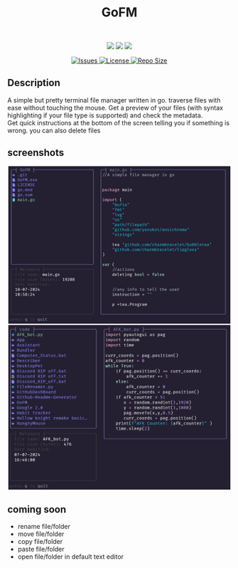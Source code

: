 <div align="center">
      <h1>GoFM</h1>
     </div>
<p align="center"> <a href="https://github.com/BobdaProgrammer/GoFM" target="_blank"><img alt="" src="https://img.shields.io/badge/Github-302D41?style=for-the-badge&logo=github" style="vertical-align:center" /></a>
</p>
<p align="center">
    <a href="https://github.com/BobdaProgrammer/GoFM/pulse" target="_blank"><img src="https://img.shields.io/github/last-commit/BobdaProgrammer/GoFM?style=for-the-badge&logo=github&color=7dc4e4&logoColor=D9E0EE&labelColor=302D41"></a>
    <a href="https://github.com/BobdaProgrammer/GoFM/releases/latest" target="_blank"><img src="https://img.shields.io/github/v/release/BobdaProgrammer/GoFM?style=for-the-badge&logo=gitbook&color=8bd5ca&logoColor=D9E0EE&labelColor=302D41"></a>
    <a href="https://github.com/BobdaProgrammer/GoFM/stargazers" target="_blank"><img src="https://img.shields.io/github/stars/BobdaProgrammer/GoFM?style=for-the-badge&logo=apachespark&color=eed49f&logoColor=D9E0EE&labelColor=302D41"></a>
</p><p align="center">
      <a href="https://github.com/BobdaProgrammer/GoFM/issues" target="_blank">
      <img alt="Issues" src="https://img.shields.io/github/issues/BobdaProgrammer/GoFM?style=for-the-badge&logo=bilibili&color=F5E0DC&logoColor=D9E0EE&labelColor=302D41" />
    </a>  
       <a href="https://github.com/BobdaProgrammer/GoFM/blob/main/LICENSE" target="_blank">
      <img alt="License" src="https://img.shields.io/github/license/BobdaProgrammer/GoFM?style=for-the-badge&logo=starship&color=ee999f&logoColor=D9E0EE&labelColor=302D41" />
    </a>  
    <a href="https://github.com/BobdaProgrammer/GoFM" target="_blank">
      <img alt="Repo Size" src="https://img.shields.io/github/repo-size/BobdaProgrammer/GoFM?color=%23DDB6F2&label=SIZE&logo=codesandbox&style=for-the-badge&logoColor=D9E0EE&labelColor=302D41" />
    </a>
</p>

## Description
A simple but pretty terminal file manager written in go. traverse files with ease without touching the mouse. Get a preview of your files (with syntax highlighting if your file type is supported) and check the metadata.  
Get quick instructions at the bottom of the screen telling you if something is wrong. you can also delete files

## screenshots
<div align="center">
<img src="https://github.com/BobdaProgrammer/GoFM/blob/main/.github/goFile.png?raw=true" width="500px">
<img src="https://github.com/BobdaProgrammer/GoFM/blob/main/.github/pyFile.png?raw=true" width="500px">
</div>

## coming soon
- rename file/folder
- move file/folder
- copy file/folder
- paste file/folder
- open file/folder in default text editor
